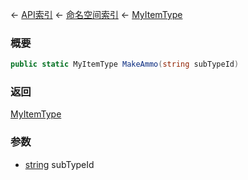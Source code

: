 ← [API索引](Api-Index) ← [命名空间索引](Namespace-Index) ← [MyItemType](VRage.Game.ModAPI.Ingame.MyItemType)

### 概要

```csharp
public static MyItemType MakeAmmo(string subTypeId)
```

### 返回

[MyItemType](VRage.Game.ModAPI.Ingame.MyItemType)

### 参数

* [string](https://docs.microsoft.com/en-us/dotnet/api/System.String?view=netframework-4.6) subTypeId
